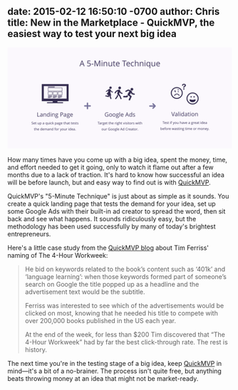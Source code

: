 date: 2015-02-12 16:50:10 -0700
author: Chris
title: New in the Marketplace - QuickMVP, the easiest way to test your next big idea
----

<!-- excerpt -->

![5-Minute Technique](/media/2015-02-12-quickmvp.png)

How many times have you come up with a big idea, spent the money, time, and effort needed to get it going, only to watch it flame out after a few months due to a lack of traction. It's hard to know how successful an idea will be before launch, but and easy way to find out is with [QuickMVP](https://iwantmyname.com/services/marketing/quickmvp).

QuickMVP's "5-Minute Technique" is just about as simple as it sounds. You create a quick landing page that tests the demand for your idea, set up some Google Ads with their built-in ad creator to spread the word, then sit back and see what happens. It sounds ridiculously easy, but the methodology has been used successfully by many of today's brightest entrepreneurs.

<!-- /excerpt -->

Here's a little case study from the [QuickMVP blog](http://quickmvp.tumblr.com/post/88837748550/validating-an-ny-times-best-selling-title-with) about Tim Ferriss' naming of The 4-Hour Workweek:

> He bid on keywords related to the book’s content such as ‘401k’ and ‘language learning’: when those keywords formed part of someone’s search on Google the title popped up as a headline and the advertisement text would be the subtitle.
>
> Ferriss was interested to see which of the advertisements would be clicked on most, knowing that he needed his title to compete with over 200,000 books published in the US each year.
> 
> At the end of the week, for less than $200 Tim discovered that “The 4-Hour Workweek” had by far the best click-through rate. The rest is history.

The next time you're in the testing stage of a big idea, keep [QuickMVP](http://quickmvp.com) in mind—it's a bit of a no-brainer. The process isn't quite free, but anything beats throwing money at an idea that might not be market-ready.
